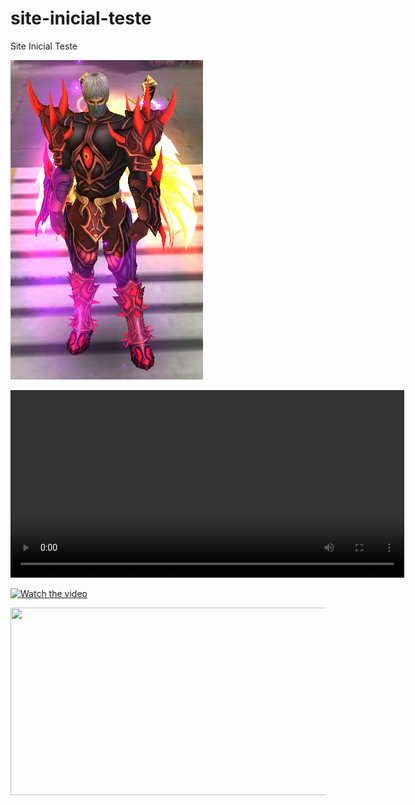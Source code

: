 # site-inicial-teste
Site Inicial Teste

<img title="a title" alt="Alt text" src="/imagens/sin-to.png">

<video width="630" height="300" src="https://youtu.be/0d-PCT1xXXE"></video>

[![Watch the video](https://img.youtube.com/vi/0d-PCT1xXXE/hqdefault.jpg)](https://www.youtube.com/embed/0d-PCT1xXXE)

[<img src="https://img.youtube.com/vi/0d-PCT1xXXE/hqdefault.jpg" width="600" height="300"
/>](https://www.youtube.com/embed/0d-PCT1xXXE)



